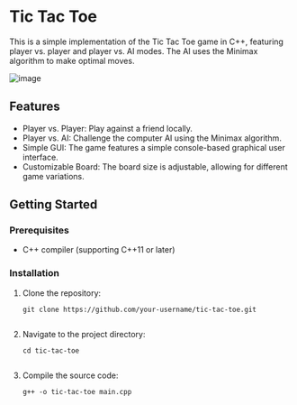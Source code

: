 
# Tic Tac Toe

This is a simple implementation of the Tic Tac Toe game in C++, featuring player vs. player and player vs. AI modes. The AI uses the Minimax algorithm to make optimal moves.

![image](https://github.com/nima265/Tic_Tac_Toe/assets/50208317/e0bbcbb1-d237-40a6-92ea-5a926222f3a9)

## Features

- Player vs. Player: Play against a friend locally.
- Player vs. AI: Challenge the computer AI using the Minimax algorithm.
- Simple GUI: The game features a simple console-based graphical user interface.
- Customizable Board: The board size is adjustable, allowing for different game variations.

## Getting Started

### Prerequisites

- C++ compiler (supporting C++11 or later)

### Installation

1. Clone the repository:

   ```shell
   git clone https://github.com/your-username/tic-tac-toe.git
   
   
2. Navigate to the project directory:

   ```shell
   cd tic-tac-toe
   
   
3. Compile the source code:

   ```shell
   g++ -o tic-tac-toe main.cpp
   
